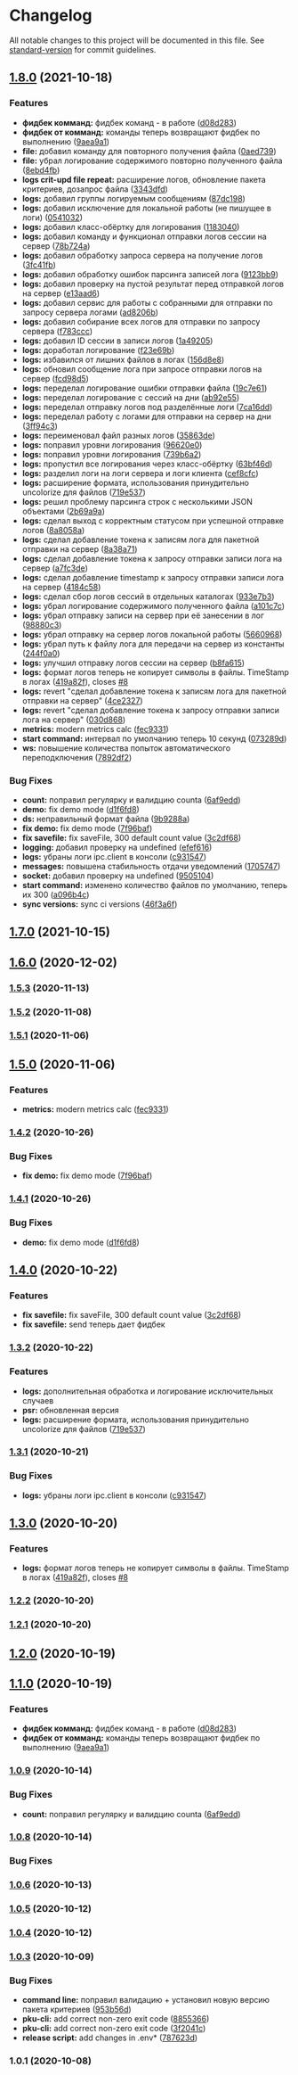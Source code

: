 # Changelog

All notable changes to this project will be documented in this file. See [standard-version](https://github.com/conventional-changelog/standard-version) for commit guidelines.

## [1.8.0](https://github.com/upgreat-readable/pku/compare/v1.0.7...v1.8.0) (2021-10-18)

### Features

-   **фидбек комманд:** фидбек команд - в работе ([d08d283](https://github.com/upgreat-readable/pku/commit/d08d2834bdfa540196a7e8d804decf3902b42cb1))
-   **фидбек от комманд:** команды теперь возвращают фидбек по выполнению ([9aea9a1](https://github.com/upgreat-readable/pku/commit/9aea9a1c9d58f140bae9cf491955dfb5b0d9a0fe))
-   **file:** добавил команду для повторного получения файла ([0aed739](https://github.com/upgreat-readable/pku/commit/0aed739db5f00328766c5afae8410713851f0182))
-   **file:** убрал логирование содержимого повторно полученного файла ([8ebd4fb](https://github.com/upgreat-readable/pku/commit/8ebd4fb1e99f7350d2d3f3f2d5c2772f5657fa48))
-   **logs crit-upd file repeat:** расширение логов, обновление пакета критериев, дозапрос файла ([3343dfd](https://github.com/upgreat-readable/pku/commit/3343dfdf6874772bffd2ed51fe375a9bf4c4832f))
-   **logs:** добавил группы логируемым сообщениям ([87dc198](https://github.com/upgreat-readable/pku/commit/87dc1981249333f7a69db3983633c083922b3c70))
-   **logs:** добавил исключение для локальной работы (не пишущее в логи) ([0541032](https://github.com/upgreat-readable/pku/commit/0541032b4ca2f964fd1e4556ad4192238db584be))
-   **logs:** добавил класс-обёртку для логирования ([1183040](https://github.com/upgreat-readable/pku/commit/1183040e17c12a396ccccb8c5edd5b66f376603e))
-   **logs:** добавил команду и функционал отправки логов сессии на сервер ([78b724a](https://github.com/upgreat-readable/pku/commit/78b724a4367088195a0ac1c72c8ae0fe3c166664))
-   **logs:** добавил обработку запроса сервера на получение логов ([3fc41fb](https://github.com/upgreat-readable/pku/commit/3fc41fbc2748450877d4615069382c26aa65f25c))
-   **logs:** добавил обработку ошибок парсинга записей лога ([9123bb9](https://github.com/upgreat-readable/pku/commit/9123bb94fbd5ded15460ac0d7ecf75c2d47072a2))
-   **logs:** добавил проверку на пустой результат перед отправкой логов на сервер ([e13aad6](https://github.com/upgreat-readable/pku/commit/e13aad6e282d5eedf26bfdf9a9f403c5687a0697))
-   **logs:** добавил сервис для работы с собранными для отправки по запросу сервера логами ([ad8206b](https://github.com/upgreat-readable/pku/commit/ad8206bbb57a84aa7b5298ed396aba18841c439c))
-   **logs:** добавил собирание всех логов для отправки по запросу сервера ([f783ccc](https://github.com/upgreat-readable/pku/commit/f783ccca3c59f7b34718f9fb9357be2772397b30))
-   **logs:** добавил ID сессии в записи логов ([1a49205](https://github.com/upgreat-readable/pku/commit/1a49205aeec0cd0e566510fad8480e758e4ea8c9))
-   **logs:** доработал логирование ([f23e69b](https://github.com/upgreat-readable/pku/commit/f23e69bef9bb5f73a2e0d47ff41e472c6a347829))
-   **logs:** избавился от лишних файлов в логах ([156d8e8](https://github.com/upgreat-readable/pku/commit/156d8e88e7ffe55e1e65899e54f865ed0fc56013))
-   **logs:** обновил сообщение лога при запросе отправки логов на сервер ([fcd98d5](https://github.com/upgreat-readable/pku/commit/fcd98d57f54c0a29818b69707a4bdabc5e5e6b36))
-   **logs:** переделал логирование ошибки отправки файла ([19c7e61](https://github.com/upgreat-readable/pku/commit/19c7e61b7ee2a450b0d5a2ef4fb6e337e52fbaba))
-   **logs:** переделал логирование с сессий на дни ([ab92e55](https://github.com/upgreat-readable/pku/commit/ab92e55a626452444db9d354adb32268953076f0))
-   **logs:** переделал отправку логов под разделённые логи ([7ca16dd](https://github.com/upgreat-readable/pku/commit/7ca16dde48115f0689bc8792b3877934cbc0693b))
-   **logs:** переделал работу с логами для отправки на сервер на дни ([3ff94c3](https://github.com/upgreat-readable/pku/commit/3ff94c3737e918e79064f3bbe0568ca4520b9a64))
-   **logs:** переименовал файл разных логов ([35863de](https://github.com/upgreat-readable/pku/commit/35863def370893316bbe7aa9b4bcfabd5fdbf9e8))
-   **logs:** поправил уровни логирования ([96620e0](https://github.com/upgreat-readable/pku/commit/96620e0e5e1c88d443154cbced6fdcf39e7c7e52))
-   **logs:** поправил уровни логирования ([739b6a2](https://github.com/upgreat-readable/pku/commit/739b6a20f91feed5da912362bc81a4acf33f98d3))
-   **logs:** пропустил все логирования через класс-обёртку ([63bf46d](https://github.com/upgreat-readable/pku/commit/63bf46d143741cd3c3703db324b64fe3de725f2e))
-   **logs:** разделил логи на логи сервера и логи клиента ([cef8cfc](https://github.com/upgreat-readable/pku/commit/cef8cfc115f37f9545d55ccc003b400aad1111b6))
-   **logs:** расширение формата, использования принудительно uncolorize для файлов ([719e537](https://github.com/upgreat-readable/pku/commit/719e5375b26a14cc9ce16e667e304c054065ef22))
-   **logs:** решил проблему парсинга строк с несколькими JSON объектами ([2b69a9a](https://github.com/upgreat-readable/pku/commit/2b69a9acd6628f274d639b5b28d235d23b65d6f3))
-   **logs:** сделал выход с корректным статусом при успешной отправке логов ([8a8058a](https://github.com/upgreat-readable/pku/commit/8a8058acc668214ff7767f03250e919669c1245c))
-   **logs:** сделал добавление токена к записям лога для пакетной отправки на сервер ([8a38a71](https://github.com/upgreat-readable/pku/commit/8a38a71cc2a8f7cee1fe4caf6171a0c51b6fd68d))
-   **logs:** сделал добавление токена к запросу отправки записи лога на сервер ([a7fc3de](https://github.com/upgreat-readable/pku/commit/a7fc3decd6f848d1bf57f966b7a1034fd933a3c2))
-   **logs:** сделал добавление timestamp к запросу отправки записи лога на сервер ([4184c58](https://github.com/upgreat-readable/pku/commit/4184c580461e2e358f2fff8845f93abc38360e3a))
-   **logs:** сделал сбор логов сессий в отдельных каталогах ([933e7b3](https://github.com/upgreat-readable/pku/commit/933e7b36b71f57f137d187456262d90a848e22e0))
-   **logs:** убрал логирование содержимого полученного файла ([a101c7c](https://github.com/upgreat-readable/pku/commit/a101c7c46cf8e48cfb3efae9e34f6138b1458a3b))
-   **logs:** убрал отправку записи на сервер при её занесении в лог ([98880c3](https://github.com/upgreat-readable/pku/commit/98880c34585f806ab0744784a69b00293dd1d0b2))
-   **logs:** убрал отправку на сервер логов локальной работы ([5660968](https://github.com/upgreat-readable/pku/commit/5660968e506737ec08ba5e4bfd8d1fc0a9096377))
-   **logs:** убрал путь к файлу лога для передачи на сервер из константы ([244f0a0](https://github.com/upgreat-readable/pku/commit/244f0a05b209d612fbf44219cb0ecebfbe9de51b))
-   **logs:** улучшил отправку логов сессии на сервер ([b8fa615](https://github.com/upgreat-readable/pku/commit/b8fa615864183bfbc87852bac8e53a76445fbb16))
-   **logs:** формат логов теперь не копирует символы в файлы. TimeStamp в логах ([419a82f](https://github.com/upgreat-readable/pku/commit/419a82f77d0c4132cff3f09668e31f2058edd18d)), closes [#8](https://github.com/upgreat-readable/pku/issues/8)
-   **logs:** revert "сделал добавление токена к записям лога для пакетной отправки на сервер" ([4ce2327](https://github.com/upgreat-readable/pku/commit/4ce23272d6e5ccd0d2bf549855bbf85b4ebc4203))
-   **logs:** revert "сделал добавление токена к запросу отправки записи лога на сервер" ([030d868](https://github.com/upgreat-readable/pku/commit/030d868592e0b81cf51cc62dab1f9d78552754db))
-   **metrics:** modern metrics calc ([fec9331](https://github.com/upgreat-readable/pku/commit/fec933191ca57a020b7634e3054a62de36635484))
-   **start command:** интервал по умолчанию теперь 10 секунд ([073289d](https://github.com/upgreat-readable/pku/commit/073289d19060c80a2331a8c3ec1d8e491ed67ad9))
-   **ws:** повышение количества попыток автоматического переподключения ([7892df2](https://github.com/upgreat-readable/pku/commit/7892df2e83919798158fed52f6fd39a1a2ae81b4))

### Bug Fixes

-   **count:** поправил регулярку и валидцию counta ([6af9edd](https://github.com/upgreat-readable/pku/commit/6af9edd7b2350fd1718fbf5d170c0070f51e9442))
-   **demo:** fix demo mode ([d1f6fd8](https://github.com/upgreat-readable/pku/commit/d1f6fd87b1bea04df53e3a279c5c85ff23527c64))
-   **ds:** неправильный формат файла ([9b9288a](https://github.com/upgreat-readable/pku/commit/9b9288a4a9dd0a08fc17981b170904488e7ad040))
-   **fix demo:** fix demo mode ([7f96baf](https://github.com/upgreat-readable/pku/commit/7f96baf3294ab4d9159ae698d42c1b5fb4a29323))
-   **fix savefile:** fix saveFile, 300 default count value ([3c2df68](https://github.com/upgreat-readable/pku/commit/3c2df681e9eed09969e8a886c5d8ce1f71eadbfc))
-   **logging:** добавил проверку на undefined ([efef616](https://github.com/upgreat-readable/pku/commit/efef616ea7fd99dcabd315323565fbbf1a658551))
-   **logs:** убраны логи ipc.client в консоли ([c931547](https://github.com/upgreat-readable/pku/commit/c93154759da6792f591088cbb1bb0dad9ebbc7e8))
-   **messages:** повышена стабильность отдачи уведомлений ([1705747](https://github.com/upgreat-readable/pku/commit/170574771e8200a63b5ef80e52959c6e4ee1165f))
-   **socket:** добавил проверку на undefined ([9505104](https://github.com/upgreat-readable/pku/commit/95051043fe4013c874f56463010e4e5d73c64436))
-   **start command:** изменено количество файлов по умолчанию, теперь их 300 ([a096b4c](https://github.com/upgreat-readable/pku/commit/a096b4caf3087253fd35a883b9cbcb5078ba4621))
-   **sync versions:** sync ci versions ([46f3a6f](https://github.com/upgreat-readable/pku/commit/46f3a6f1e32a0a41238e880db4b5f1da156a4b84))

## [1.7.0](https://github.com/upgreat-readable/pku/compare/v1.0.7...v1.7.0) (2021-10-15)

## [1.6.0](https://github.com/upgreat-readable/pku/compare/v1.0.7...v1.6.0) (2020-12-02)

### [1.5.3](https://github.com/upgreat-readable/pku/compare/v1.0.7...v1.5.3) (2020-11-13)

### [1.5.2](https://github.com/upgreat-readable/pku/compare/v1.0.7...v1.5.2) (2020-11-08)

### [1.5.1](https://github.com/upgreat-readable/pku/compare/v1.0.7...v1.5.1) (2020-11-06)

## [1.5.0](https://github.com/upgreat-readable/pku/compare/v1.0.7...v1.5.0) (2020-11-06)

### Features

-   **metrics:** modern metrics calc ([fec9331](https://github.com/upgreat-readable/pku/commit/fec933191ca57a020b7634e3054a62de36635484))

### [1.4.2](https://github.com/upgreat-readable/pku/compare/v1.0.7...v1.4.2) (2020-10-26)

### Bug Fixes

-   **fix demo:** fix demo mode ([7f96baf](https://github.com/upgreat-readable/pku/commit/7f96baf3294ab4d9159ae698d42c1b5fb4a29323))

### [1.4.1](https://github.com/upgreat-readable/pku/compare/v1.0.7...v1.4.1) (2020-10-26)

### Bug Fixes

-   **demo:** fix demo mode ([d1f6fd8](https://github.com/upgreat-readable/pku/commit/d1f6fd87b1bea04df53e3a279c5c85ff23527c64))

## [1.4.0](https://github.com/upgreat-readable/pku/compare/v1.0.7...v1.4.0) (2020-10-22)

### Features

-   **fix savefile:** fix saveFile, 300 default count value ([3c2df68](https://github.com/upgreat-readable/pku/commit/3c2df681e9eed09969e8a886c5d8ce1f71eadbfc))
-   **fix savefile:** send теперь дает фидбек

### [1.3.2](https://github.com/upgreat-readable/pku/compare/v1.0.7...v1.3.2) (2020-10-22)

### Features

-   **logs:** дополнительная обработка и логирование исключительных случаев
-   **psr:** обновленная версия
-   **logs:** расширение формата, использования принудительно uncolorize для файлов ([719e537](https://github.com/upgreat-readable/pku/commit/719e5375b26a14cc9ce16e667e304c054065ef22))

### [1.3.1](https://github.com/upgreat-readable/pku/compare/v1.0.7...v1.3.1) (2020-10-21)

### Bug Fixes

-   **logs:** убраны логи ipc.client в консоли ([c931547](https://github.com/upgreat-readable/pku/commit/c93154759da6792f591088cbb1bb0dad9ebbc7e8))

## [1.3.0](https://github.com/upgreat-readable/pku/compare/v1.0.7...v1.3.0) (2020-10-20)

### Features

-   **logs:** формат логов теперь не копирует символы в файлы. TimeStamp в логах ([419a82f](https://github.com/upgreat-readable/pku/commit/419a82f77d0c4132cff3f09668e31f2058edd18d)), closes [#8](https://github.com/upgreat-readable/pku/issues/8)

### [1.2.2](https://github.com/upgreat-readable/pku/compare/v1.0.7...v1.2.2) (2020-10-20)

### [1.2.1](https://github.com/upgreat-readable/pku/compare/v1.0.7...v1.2.1) (2020-10-20)

## [1.2.0](https://github.com/upgreat-readable/pku/compare/v1.0.7...v1.2.0) (2020-10-19)

## [1.1.0](https://github.com/upgreat-readable/pku/compare/v1.0.7...v1.1.0) (2020-10-19)

### Features

-   **фидбек комманд:** фидбек команд - в работе ([d08d283](https://github.com/upgreat-readable/pku/commit/d08d2834bdfa540196a7e8d804decf3902b42cb1))
-   **фидбек от комманд:** команды теперь возвращают фидбек по выполнению ([9aea9a1](https://github.com/upgreat-readable/pku/commit/9aea9a1c9d58f140bae9cf491955dfb5b0d9a0fe))

### [1.0.9](https://github.com/upgreat-readable/pku/compare/v1.0.7...v1.0.9) (2020-10-14)

### Bug Fixes

-   **count:** поправил регулярку и валидцию counta ([6af9edd](https://github.com/upgreat-readable/pku/commit/6af9edd7b2350fd1718fbf5d170c0070f51e9442))

### [1.0.8](https://github.com/upgreat-readable/pku/compare/v1.0.7...v1.0.8) (2020-10-14)

### Bug Fixes

### [1.0.6](https://github.com/upgreat-readable/pku/compare/v1.0.4...v1.0.6) (2020-10-13)

### [1.0.5](https://github.com/upgreat-readable/pku/compare/v1.0.4...v1.0.5) (2020-10-12)

### [1.0.4](https://github.com/upgreat-readable/pku/compare/v1.0.3...v1.0.4) (2020-10-12)

### [1.0.3](https://github.com/upgreat-readable/pku/compare/v1.0.2...v1.0.3) (2020-10-09)

### Bug Fixes

-   **command line:** поправил валидацию + установил новую версию пакета критериев ([953b56d](https://github.com/upgreat-readable/pku/commit/953b56d63bb130fdaae43315adce3f9964355792))
-   **pku-cli:** add correct non-zero exit code ([8855366](https://github.com/upgreat-readable/pku/commit/88553663db4094d38b2d5915663444bc2cfa3089))
-   **pku-cli:** add correct non-zero exit code ([3f2041c](https://github.com/upgreat-readable/pku/commit/3f2041cf08919d8432e1f97b5dbbfb6d041e32df))
-   **release script:** add changes in .env\* ([787623d](https://github.com/upgreat-readable/pku/commit/787623d88bb997e6c0dd4de8fba59eaded331b96))

### 1.0.1 (2020-10-08)

